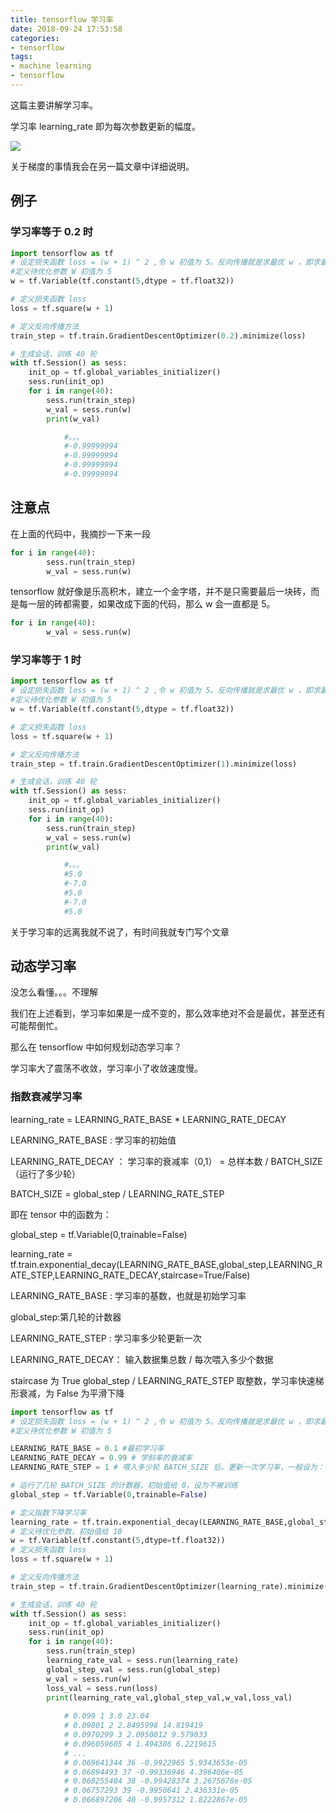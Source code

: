 ```yaml
---
title: tensorflow 学习率
date: 2018-09-24 17:53:58
categories:
- tensorflow
tags:
- machine learning
- tensorflow
---
```

这篇主要讲解学习率。

<!-- more -->

学习率 learning_rate 即为每次参数更新的幅度。

![](/images/tensorflow/4_0.JPG)

关于梯度的事情我会在另一篇文章中详细说明。

## 例子

### 学习率等于 0.2 时

```python
import tensorflow as tf
# 设定损失函数 loss = (w + 1) ^ 2 ,令 w 初值为 5。反向传播就是求最优 w ，即求最小 loss 对应的 w 即 w 等于 -1 的时候
#定义待优化参数 W 初值为 5
w = tf.Variable(tf.constant(5,dtype = tf.float32))

# 定义损失函数 loss
loss = tf.square(w + 1)

# 定义反向传播方法
train_step = tf.train.GradientDescentOptimizer(0.2).minimize(loss)

# 生成会话，训练 40 轮
with tf.Session() as sess:
	init_op = tf.global_variables_initializer()
	sess.run(init_op)
	for i in range(40):
		sess.run(train_step)
		w_val = sess.run(w)
		print(w_val)

			#。。。
			#-0.99999994
			#-0.99999994
			#-0.99999994
			#-0.99999994	
```

## 注意点

在上面的代码中，我摘抄一下来一段

```python
for i in range(40):
		sess.run(train_step)
		w_val = sess.run(w)	
```

tensorflow 就好像是乐高积木，建立一个金字塔，并不是只需要最后一块砖，而是每一层的砖都需要，如果改成下面的代码，那么 w 会一直都是 5。

```python
for i in range(40):
		w_val = sess.run(w)
```


### 学习率等于 1 时

```python
import tensorflow as tf
# 设定损失函数 loss = (w + 1) ^ 2 ,令 w 初值为 5。反向传播就是求最优 w ，即求最小 loss 对应的 w 即 w 等于 -1 的时候
#定义待优化参数 W 初值为 5
w = tf.Variable(tf.constant(5,dtype = tf.float32))

# 定义损失函数 loss
loss = tf.square(w + 1)

# 定义反向传播方法
train_step = tf.train.GradientDescentOptimizer(1).minimize(loss)

# 生成会话，训练 40 轮
with tf.Session() as sess:
	init_op = tf.global_variables_initializer()
	sess.run(init_op)
	for i in range(40):
		sess.run(train_step)
		w_val = sess.run(w)
		print(w_val)

			#。。。
			#5.0
			#-7.0
			#5.0
			#-7.0
			#5.0	
```

关于学习率的远离我就不说了，有时间我就专门写个文章

## 动态学习率

没怎么看懂。。。不理解

我们在上述看到，学习率如果是一成不变的，那么效率绝对不会是最优，甚至还有可能帮倒忙。

那么在 tensorflow 中如何规划动态学习率？

学习率大了震荡不收敛，学习率小了收敛速度慢。

### 指数衰减学习率

learning_rate = LEARNING_RATE_BASE * LEARNING_RATE_DECAY

LEARNING_RATE_BASE : 学习率的初始值

LEARNING_RATE_DECAY ： 学习率的衰减率（0,1） = 总样本数 / BATCH_SIZE（运行了多少轮）

BATCH_SIZE = global_step / LEARNING_RATE_STEP

即在 tensor 中的函数为：

global_step = tf.Variable(0,trainable=False)

learning_rate = tf.train.exponential_decay(LEARNING_RATE_BASE,global_step,LEARNING_RATE_STEP,LEARNING_RATE_DECAY,staircase=True/False)

LEARNING_RATE_BASE : 学习率的基数，也就是初始学习率

global_step:第几轮的计数器

LEARNING_RATE_STEP : 学习率多少轮更新一次

LEARNING_RATE_DECAY： 输入数据集总数 / 每次喂入多少个数据

staircase 为 True global_step / LEARNING_RATE_STEP 取整数，学习率快速梯形衰减，为 False 为平滑下降

```python
import tensorflow as tf
# 设定损失函数 loss = (w + 1) ^ 2 ,令 w 初值为 5。反向传播就是求最优 w ，即求最小 loss 对应的 w
#定义待优化参数 W 初值为 5

LEARNING_RATE_BASE = 0.1 #最初学习率
LEARNING_RATE_DECAY = 0.99 # 学斜率的衰减率
LEARNING_RATE_STEP = 1 # 喂入多少轮 BATCH_SIZE 后，更新一次学习率，一般设为：总样本数 / BATCH_SIZE

# 运行了几轮 BATCH_SIZE 的计数器，初始值给 0，设为不被训练
global_step = tf.Variable(0,trainable=False)

# 定义指数下降学习率
learning_rate = tf.train.exponential_decay(LEARNING_RATE_BASE,global_step,LEARNING_RATE_STEP,LEARNING_RATE_DECAY,staircase=True)
# 定义待优化参数，初始值给 10
w = tf.Variable(tf.constant(5,dtype=tf.float32))
# 定义损失函数 loss
loss = tf.square(w + 1)

# 定义反向传播方法
train_step = tf.train.GradientDescentOptimizer(learning_rate).minimize(loss,global_step=global_step)

# 生成会话，训练 40 轮
with tf.Session() as sess:
	init_op = tf.global_variables_initializer()
	sess.run(init_op)
	for i in range(40):
		sess.run(train_step)
		learning_rate_val = sess.run(learning_rate)
		global_step_val = sess.run(global_step)
		w_val = sess.run(w)
		loss_val = sess.run(loss)
		print(learning_rate_val,global_step_val,w_val,loss_val)
			
			# 0.099 1 3.8 23.04
			# 0.09801 2 2.8495998 14.819419
			# 0.0970299 3 2.0950012 9.579033
			# 0.096059605 4 1.494386 6.2219615
			# ...
			# 0.069641344 36 -0.9922965 5.9343653e-05
			# 0.06894493 37 -0.99336946 4.396406e-05
			# 0.068255484 38 -0.99428374 3.2675678e-05
			# 0.06757293 39 -0.9950641 2.436331e-05
			# 0.066897206 40 -0.9957312 1.8222867e-05		
```

